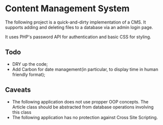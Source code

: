 # Content Management System

The following project is a quick-and-dirty implementation of a CMS.
It supports adding and deleting files to a database via an admin login page.

It uses PHP's password API for authentication and basic CSS for styling.

## Todo

- DRY up the code;
- Add Carbon for date management(in particular, to display time in human
 friendly format);

## Caveats

- The following application does not use propper OOP concepts. The Article class should be abstracted from database operations involving this class
- The following application has no protection against Cross Site Scripting.
